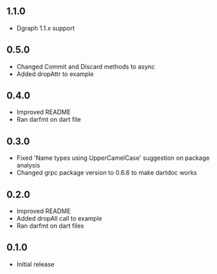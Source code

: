 ## 1.1.0

* Dgraph 1.1.x support

## 0.5.0

* Changed Commit and Discard methods to async
* Added dropAttr to example

## 0.4.0

* Improved README
* Ran darfmt on dart file

## 0.3.0

* Fixed 'Name types using UpperCamelCase' suggestion on package analysis
* Changed grpc package version to 0.6.6 to make dartdoc works

## 0.2.0

* Improved README
* Added dropAll call to example
* Ran darfmt on dart files

## 0.1.0

* Initial release